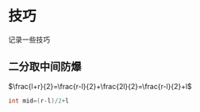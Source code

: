 # 技巧

记录一些技巧

## 二分取中间防爆

$\frac{l+r}{2}=\frac{r-l}{2}+\frac{2l}{2}=\frac{r-l}{2}+l$

```cpp
int mid=(r-l)/2+l
```

